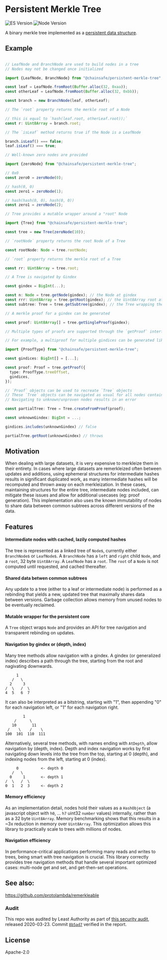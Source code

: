 # Persistent Merkle Tree

![ES Version](https://img.shields.io/badge/ES-2020-yellow)
![Node Version](https://img.shields.io/badge/node-12.x-green)

A binary merkle tree implemented as a [persistent data structure](https://en.wikipedia.org/wiki/Persistent_data_structure).

## Example

```typescript

// LeafNode and BranchNode are used to build nodes in a tree
// Nodes may not be changed once initialized

import {LeafNode, BranchNode} from "@chainsafe/persistent-merkle-tree";

const leaf = LeafNode.fromRoot(Buffer.alloc(32, 0xaa));
const otherLeaf = LeafNode.fromRoot(Buffer.alloc(32, 0xbb));

const branch = new BranchNode(leaf, otherLeaf);

// The `root` property returns the merkle root of a Node

// this is equal to `hash(leaf.root, otherLeaf.root));`
const r: Uint8Array = branch.root;

// The `isLeaf` method returns true if the Node is a LeafNode

branch.isLeaf() === false;
leaf.isLeaf() === true;

// Well-known zero nodes are provided

import {zeroNode} from "@chainsafe/persistent-merkle-tree";

// 0x0
const zero0 = zeroNode(0);

// hash(0, 0)
const zero1 = zeroNode(1);

// hash(hash(0, 0), hash(0, 0))
const zero1 = zeroNode(2);

// Tree provides a mutable wrapper around a "root" Node

import {Tree} from "@chainsafe/persistent-merkle-tree";

const tree = new Tree(zeroNode(10));

// `rootNode` property returns the root Node of a Tree

const rootNode: Node = tree.rootNode;

// `root` property returns the merkle root of a Tree

const rr: Uint8Array = tree.root;

// A Tree is navigated by Gindex

const gindex = BigInt(...);

const n: Node = tree.getNode(gindex); // the Node at gindex
const rrr: Uint8Array = tree.getRoot(gindex); // the Uint8Array root at gindex
const subtree: Tree = tree.getSubtree(gindex); // the Tree wrapping the Node at gindex. Updates to `subtree` will be propagated to `tree`

// A merkle proof for a gindex can be generated

const proof: Uint8Array[] = tree.getSingleProof(gindex);

// Multiple types of proofs are supported through the `getProof` interface

// For example, a multiproof for multiple gindices can be generated like so

import {ProofType} from "@chainsafe/persistent-merkle-tree";

const gindices: BigInt[] = [...];

const proof: Proof = tree.getProof({
  type: ProofType.treeOffset,
  gindices,
});

// `Proof` objects can be used to recreate `Tree` objects
// These `Tree` objects can be navigated as usual for all nodes contained in the proof
// Navigating to unknown/unproven nodes results in an error

const partialTree: Tree = Tree.createFromProof(proof);

const unknownGindex: BigInt = ...;

gindices.includes(unknownGindex) // false

partialTree.getRoot(unknownGindex) // throws

```

## Motivation

When dealing with large datasets, it is very expensive to merkleize them in their entirety. In cases where large datasets are remerkleized often between updates and additions, using ephemeral structures for intermediate hashes results in significant duplicated work, as many intermediate hashes will be recomputed and thrown away on each merkleization. In these cases, maintaining structures for the entire tree, intermediate nodes included, can mitigate these issues and allow for additional usecases (eg: proof generation). This implementation also uses the known immutability of nodes to share data between common subtrees across different versions of the data.

## Features

#### Intermediate nodes with cached, lazily computed hashes

The tree is represented as a linked tree of `Node`s, currently either `BranchNode`s or `LeafNode`s.
A `BranchNode` has a `left` and `right` child `Node`, and a `root`, 32 byte `Uint8Array`.
A `LeafNode` has a `root`.
The `root` of a `Node` is not computed until requested, and cached thereafter.

#### Shared data betwen common subtrees

Any update to a tree (either to a leaf or intermediate node) is performed as a rebinding that yields a new, updated tree that maximally shares data between versions. Garbage collection allows memory from unused nodes to be eventually reclaimed.

#### Mutable wrapper for the persistent core

A `Tree` object wraps `Node` and provides an API for tree navigation and transparent rebinding on updates.

#### Navigation by gindex or (depth, index)

Many tree methods allow navigation with a gindex. A gindex (or generalized index) describes a path through the tree, starting from the root and nagivating downwards.

```
     1
   /   \
  2     3
/  \   /  \
4  5   6  7
```

It can also be interpreted as a bitstring, starting with "1", then appending "0" for each navigation left, or "1" for each navigation right.

```
        1
    /      \
   10       11
 /    \    /    \
100  101  110  111
```

Alternatively, several tree methods, with names ending with `AtDepth`, allow navigation by (depth, index). Depth and index navigation works by first navigating down levels into the tree from the top, starting at 0 (depth), and indexing nodes from the left, starting at 0 (index).

```
     0          <- depth 0
   /   \
  0     1       <- depth 1
/  \   /  \
0  1   2  3     <- depth 2
```

#### Memory efficiency

As an implementation detail, nodes hold their values as a `HashObject` (a javascript object with `h0`, ... `h7` uint32 `number` values) internally, rather than as a 32 byte `Uint8Array`. Memory benchmarking shows that this results in a ~3x reduction in memory over `Uint8Array`. This optimization allows this library to practically scale to trees with millions of nodes.

#### Navigation efficiency

In performance-critical applications performing many reads and writes to trees, being smart with tree navigation is crucial. This library correctly provides tree navigation methods that handle several important optimized cases: multi-node get and set, and get-then-set operations.

## See also:

https://github.com/protolambda/remerkleable

### Audit

This repo was audited by Least Authority as part of [this security audit](https://github.com/ChainSafe/lodestar/blob/master/audits/2020-03-23_UTILITY_LIBRARIES.pdf), released 2020-03-23. Commit [`8b5ad7`](https://github.com/ChainSafe/bls-hd-key/commit/8b5ad7) verified in the report.

## License

Apache-2.0
